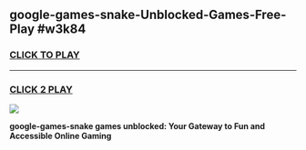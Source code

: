 
## google-games-snake-Unblocked-Games-Free-Play #w3k84
<h3>
<a href="https://us.freeplayer.one?title=google-games-snake&ref=9M">CLICK TO PLAY</a></h3>
<hr>

<h3>
<a href="https://us.freeplayer.one?title=google-games-snake&ref=9M">CLICK 2 PLAY</a>
  
</h3>

<a href="https://us.freeplayer.one?title=google-games-snake&ref=9M"><img src="https://clearcache.store/games.png"></a>


**google-games-snake games unblocked: Your Gateway to Fun and Accessible Online Gaming**
